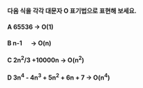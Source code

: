 #### 다음 식을 각각 대문자 O 표기법으로 표현해 보세요.

#### A 65536 -> O(1)
#### B n-1 &nbsp;&nbsp;&nbsp;&nbsp; -> O(n)
#### C 2n<sup>2</sup>/3 +10000n -> O(n<sup>2</sup>)

#### D 3n<sup>4</sup> - 4n<sup>3</sup> + 5n<sup>2</sup> + 6n + 7 -> O(n<sup>4</sup>)